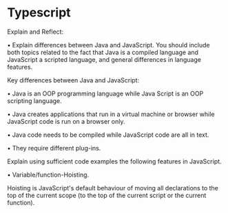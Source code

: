# Typescript


Explain and Reflect:

•	Explain differences between Java and JavaScript. You should include both topics related to the fact that Java is a compiled language and JavaScript a scripted language, and general differences in language features.

 Key differences between Java and JavaScript:
 
•	Java is an OOP programming language while Java Script is an OOP scripting language.

•	Java creates applications that run in a virtual machine or browser while JavaScript code is run on a browser only.

•	Java code needs to be compiled while JavaScript code are all in text.

•	They require different plug-ins.

Explain using sufficient code examples the following features in JavaScript. 

•	Variable/function-Hoisting.   

Hoisting is JavaScript's default behaviour of moving all declarations to the top of the current scope (to the top of the current script or the current function).

